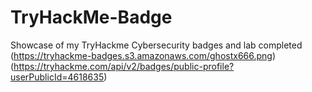 # TryHackMe-Badge
Showcase of my TryHackme Cybersecurity badges and lab completed
(https://tryhackme-badges.s3.amazonaws.com/ghostx666.png)
(https://tryhackme.com/api/v2/badges/public-profile?userPublicId=4618635)
